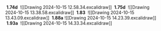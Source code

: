 
 **1.74d**
 ![[Drawing 2024-10-15 12.58.34.excalidraw]]
 **1.75d**
 ![[Drawing 2024-10-15 13.38.58.excalidraw]]
 **1.83**
 ![[Drawing 2024-10-15 13.43.09.excalidraw]]
 **1.88a**
![[Drawing 2024-10-15 14.23.39.excalidraw]]
 **1.93a**
 ![[Drawing 2024-10-15 14.33.34.excalidraw]]
 